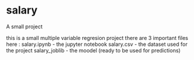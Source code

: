 # salary
A small project

this is a small multiple variable regresion project 
there are 3 important files here :
salary.ipynb - the jupyter notebook
salary.csv - the dataset used for the project
salary_joblib - the moodel (ready to be used for predictions)
